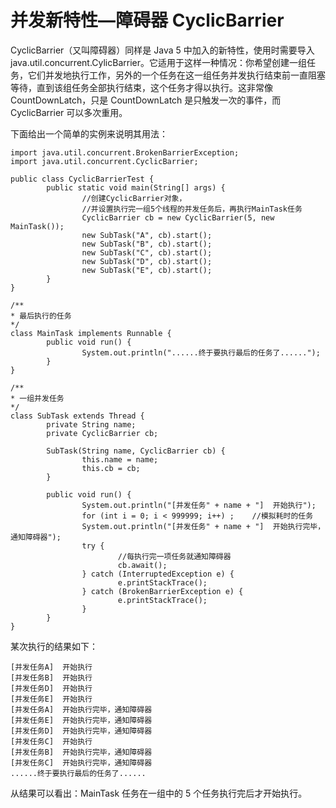# 并发新特性—障碍器 CyclicBarrier

CyclicBarrier（又叫障碍器）同样是 Java 5 中加入的新特性，使用时需要导入java.util.concurrent.CylicBarrier。它适用于这样一种情况：你希望创建一组任务，它们并发地执行工作，另外的一个任务在这一组任务并发执行结束前一直阻塞等待，直到该组任务全部执行结束，这个任务才得以执行。这非常像 CountDownLatch，只是 CountDownLatch 是只触发一次的事件，而 CyclicBarrier 可以多次重用。

下面给出一个简单的实例来说明其用法：

```
import java.util.concurrent.BrokenBarrierException;   
import java.util.concurrent.CyclicBarrier;   
  
public class CyclicBarrierTest {   
        public static void main(String[] args) {   
                //创建CyclicBarrier对象，  
                //并设置执行完一组5个线程的并发任务后，再执行MainTask任务  
                CyclicBarrier cb = new CyclicBarrier(5, new MainTask());   
                new SubTask("A", cb).start();   
                new SubTask("B", cb).start();   
                new SubTask("C", cb).start();   
                new SubTask("D", cb).start();   
                new SubTask("E", cb).start();  
        }   
}   
  
/**  
* 最后执行的任务 
*/   
class MainTask implements Runnable {   
        public void run() {   
                System.out.println("......终于要执行最后的任务了......");   
        }   
}   
  
/**  
* 一组并发任务  
*/   
class SubTask extends Thread {   
        private String name;   
        private CyclicBarrier cb;   
  
        SubTask(String name, CyclicBarrier cb) {   
                this.name = name;   
                this.cb = cb;   
        }   
  
        public void run() {   
                System.out.println("[并发任务" + name + "]  开始执行");   
                for (int i = 0; i < 999999; i++) ;    //模拟耗时的任务   
                System.out.println("[并发任务" + name + "]  开始执行完毕，通知障碍器");   
                try {   
                        //每执行完一项任务就通知障碍器   
                        cb.await();   
                } catch (InterruptedException e) {   
                        e.printStackTrace();   
                } catch (BrokenBarrierException e) {   
                        e.printStackTrace();   
                }   
        }   
}  
```

某次执行的结果如下：

```
[并发任务A]  开始执行
[并发任务B]  开始执行
[并发任务D]  开始执行
[并发任务E]  开始执行
[并发任务A]  开始执行完毕，通知障碍器
[并发任务E]  开始执行完毕，通知障碍器
[并发任务D]  开始执行完毕，通知障碍器
[并发任务C]  开始执行
[并发任务B]  开始执行完毕，通知障碍器
[并发任务C]  开始执行完毕，通知障碍器
......终于要执行最后的任务了......
```

从结果可以看出：MainTask 任务在一组中的 5 个任务执行完后才开始执行。
